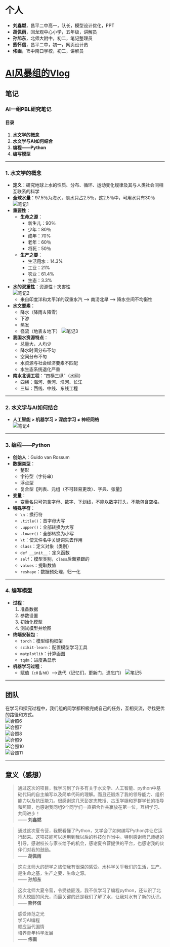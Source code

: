 # 个人  
  
- **刘鑫燃**，昌平二中高一，队长，模型设计优化，PPT  
- **胡佩雨**，回龙观中心小学，五年级，讲解员  
- **孙旭东**，北师大附中，初二，笔记整理员  
- **熊怀信**，昌平二中，初一，网页设计员  
- **佟画**，15中南口学校，初二，讲解员

# **[AI风暴组的Vlog](http://xhslink.com/gLw2qP)**

## 笔记  
  
### AI一组PBL研究笔记  
  
#### 目录  
  
1. **水文学的概念**  
2. **水文学与AI如何结合**  
3. **编程——Python**  
4. **编写模型**  
  
---  
  
### 1. 水文学的概念  
  
- **定义**：研究地球上水的性质、分布、循环、运动变化规律及其与人类社会间相互联系的科学  
- **全球水量**：97.5％为海水，淡水只占2.5％，这2.5％中，可用水只有30％ 
![笔记1](images/1.jpg)
- **重要性**：  
  - **生命之源**：  
    - 新生儿：90％  
    - 少年：80％  
    - 成年：70%  
    - 老年：60％  
    - 将死：50％  
  - **生产之要**：  
    - 生活用水：14.3%  
    - 工业：21%  
    - 农业：61.4%  
    - 生态：3.3%  
- **水的双重性**：资源性＋灾害性  
![笔记2](images/2.jpg)
  - 来自印度洋和太平洋的双重水汽 ——> 南涝北旱 ——> 降水空间不均衡性  
- **水文要素**：  
  - 降水（降雨＆降雪）  
  - 下渗  
  - 蒸发  
  - 径流（地表＆地下）
![笔记3](images/3.jpg)  
- **我国水资源特点**：  
  - 总量大，人均少  
  - 降水时间分布不匀  
  - 空间分布不匀  
  - 水资源与社会经济要素不匹配  
  - 水生态系统退化严重  
- **南水北调工程**：“四横三纵”（水网）  
  - 四横：海河、黄河、淮河、长江  
  - 三纵：西线、中线、东线工程  
  
---  
  
### 2. 水文学与AI如何结合  
  
- **人工智能 > 机器学习 > 深度学习 ≠ 神经网络**  
![笔记4](images/4.jpg)
  
---  
  
### 3. 编程——Python  
  
- **创始人**：Guido van Rossum  
- **数据类型**：  
  - 整形  
  - 字符型（字符串）  
  - 浮点型  
  - 复合型【列表、元组（不可轻易更改）、字典、张量】  
- **变量**：  
  - 变量名只可包含字母、数字、下划线，不能以数字打头，不能包含空格。  
- **特殊字符**：  
  - `\n`：换行符  
  - `.title()`：首字母大写  
  - `.upper()`：全部转换为大写  
  - `.lower()`：全部转换为小写  
  - `\t`：使文件名中关键词失去作用  
  - `class`：定义对象（类别）  
  - `def __init__`：定义函数  
  - `self`：模型类别，`class`后面紧跟的  
  - `values`：提取数值  
  - `reshape`：数据预处理，归一化  
  
---  
  
### 4. 编写模型  
  
- **过程**：  
  1. 准备数据  
  2. 参数设置  
  3. 初始化模型  
  4. 测试模型并绘图  
- **终端安装包**：  
  - `torch`：模型结构框架  
  - `scikit-learn`：配置模型学习工具  
  - `matplotlib`：计算画图  
  - `tqdm`：进度条显示  
- **机器学习过程**：  
  - 赋值（`c0`＆`h0`）——>迭代（记忆们，更新门，遗忘门） 
![笔记5](images/5.jpg) 
  
---  
  
## 团队  
  
在学习和探究过程中，我们组的同学都积极完成自己的任务，互相交流，寻找更优的路径和方式。  
![合照6](images/6.jpg)  
![合照7](images/7.jpg)  
![合照8](images/8.jpg)  
![合照9](images/9.jpg)  
![合照10](images/10.jpg)  
![合照11](images/11.jpg)  

---  
  
## 意义（感想）  
  
> 通过这次的项目，我学习到了许多有关于水文学、人工智能、python中基础代码的自主编写以及简单代码的理解。而且还锻炼了我的领导能力、组织能力以及抗压能力。很感谢这几天彭定志教授、古玉学姐和罗群学长的指导和照顾，也感谢我同组9个同学们一直把合作共赢放在第一位，互相学习、共同进步！  
> —— **刘鑫燃**  
  
> 通过这次夏令营，我既看懂了Python，又学会了如何编写Python并让它运行起来。这项技能可以运用到我以后的科技创作当中。特别感谢师兄师姐的引导，感谢校长与家长给予的机会，感谢夏令营提供的平台，也感谢我的伙伴们对我的鼓励。  
> —— **胡佩雨**  
  
> 这次北师大的研学之旅使我有很深的感受。水科学关乎我们的生活，生产。是生命之基，生产之要，生命之源。  
> —— **孙旭东**  
  
> 这次北师大夏令营，令受益匪浅，我不仅学习了编程python，还认识了北师大校园的风光，而最关键的还是我们了解了水，让我对水有了新的认识。  
> —— **熊怀信**  
  
> 感受师范之光    
> 学习AI编程    
> 顺应当代国情    
> 培养青年科学发展  
> —— **佟画**
